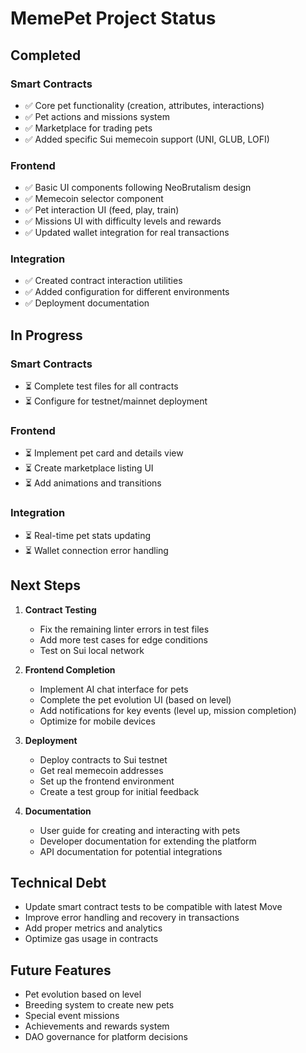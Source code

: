 # MemePet Project Status

## Completed

### Smart Contracts
- ✅ Core pet functionality (creation, attributes, interactions)
- ✅ Pet actions and missions system
- ✅ Marketplace for trading pets
- ✅ Added specific Sui memecoin support (UNI, GLUB, LOFI)

### Frontend
- ✅ Basic UI components following NeoBrutalism design
- ✅ Memecoin selector component
- ✅ Pet interaction UI (feed, play, train)
- ✅ Missions UI with difficulty levels and rewards
- ✅ Updated wallet integration for real transactions

### Integration
- ✅ Created contract interaction utilities
- ✅ Added configuration for different environments
- ✅ Deployment documentation

## In Progress

### Smart Contracts
- ⏳ Complete test files for all contracts
- ⏳ Configure for testnet/mainnet deployment

### Frontend
- ⏳ Implement pet card and details view
- ⏳ Create marketplace listing UI
- ⏳ Add animations and transitions

### Integration
- ⏳ Real-time pet stats updating
- ⏳ Wallet connection error handling

## Next Steps

1. **Contract Testing**
   - Fix the remaining linter errors in test files
   - Add more test cases for edge conditions
   - Test on Sui local network

2. **Frontend Completion**
   - Implement AI chat interface for pets
   - Complete the pet evolution UI (based on level)
   - Add notifications for key events (level up, mission completion)
   - Optimize for mobile devices

3. **Deployment**
   - Deploy contracts to Sui testnet
   - Get real memecoin addresses
   - Set up the frontend environment
   - Create a test group for initial feedback

4. **Documentation**
   - User guide for creating and interacting with pets
   - Developer documentation for extending the platform
   - API documentation for potential integrations

## Technical Debt

- Update smart contract tests to be compatible with latest Move
- Improve error handling and recovery in transactions
- Add proper metrics and analytics
- Optimize gas usage in contracts

## Future Features

- Pet evolution based on level
- Breeding system to create new pets
- Special event missions
- Achievements and rewards system
- DAO governance for platform decisions 